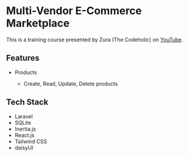 # Multi-Vendor E-Commerce Marketplace

This is a training course presented by Zura (The Codeholic) on [YouTube](https://www.youtube.com/watch?v=1Vj73iP_7vk).

## Features

- Products

  - Create, Read, Update, Delete products

## Tech Stack

- Laravel
- SQLite
- Inertia.js
- React.js
- Tailwind CSS
- daisyUI

